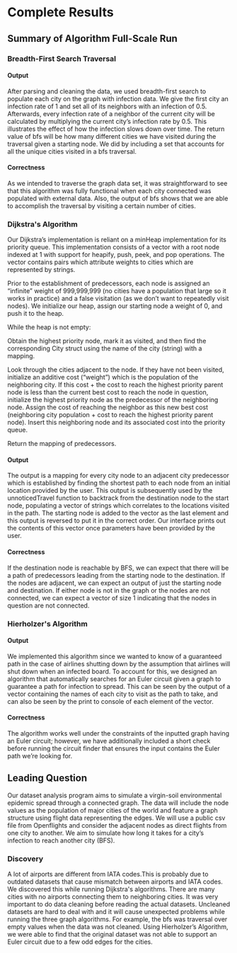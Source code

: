# Complete Results

## Summary of Algorithm Full-Scale Run

### Breadth-First Search Traversal

#### Output

After parsing and cleaning the data, we used breadth-first search to populate each city on the graph with infection data. We give the first city an infection rate of 1 and set all of its neighbors with an infection of 0.5. Afterwards, every infection rate of a neighbor of the current city will be calculated by multiplying the current city’s infection rate by 0.5. This illustrates the effect of how the infection slows down over time. The return value of bfs will be how many different cities we have visited during the traversal given a starting node. We did by including a set that accounts for all the unique cities visited in a bfs traversal.               

#### Correctness        

As we intended to traverse the graph data set, it was straightforward to see that this algorithm was fully functional when each city connected was populated with external data. Also, the output of bfs shows that we are able to accomplish the traversal by visiting a certain number of cities. 

### Dijkstra's Algorithm

Our Dijkstra’s implementation is reliant on a minHeap implementation for its priority queue. This implementation consists of a vector with a root node indexed at 1 with support for heapify, push, peek, and pop operations. The vector contains pairs which attribute weights to cities which are represented by strings. 

Prior to the establishment of predecessors, each node is assigned an “infinite” weight of 999,999,999 (no cities have a population that large so it works in practice) and a false visitation (as we don’t want to repeatedly visit nodes). We initialize our heap, assign our starting node a weight of 0, and push it to the heap. 

While the heap is not empty:

Obtain the highest priority node, mark it as visited, and then find the corresponding City struct using the name of the city (string) with a mapping. 

Look through the cities adjacent to the node. If they have not been visited, initialize an additive cost (“weight”) which is the population of the neighboring city.  If this cost + the cost to reach the highest priority parent node is less than the current best cost to reach the node in question, initialize the highest priority node as the predecessor of the neighboring node.  Assign the cost of reaching the neighbor as this new best cost (neighboring city population + cost to reach the highest priority parent node). Insert this neighboring node and its associated cost into the priority queue.

Return the mapping of predecessors. 

#### Output

The output is a mapping for every city node to an adjacent city predecessor which is established by finding the shortest path to each node from an initial location provided by the user. This output is subsequently used by the unnoticedTravel function to backtrack from the destination node to the start node, populating a vector of strings which correlates to the locations visited in the path. The starting node is added to the vector as the last element and this output is reversed to put it in the correct order. Our interface prints out the contents of this vector once parameters have been provided by the user.

#### Correctness
If the destination node is reachable by BFS, we can expect that there will be a path of predecessors leading from the starting node to the destination. If the nodes are adjacent, we can expect an output of just the starting node and destination. If either node is not in the graph or the nodes are not connected, we can expect a vector of size 1 indicating that the nodes in question are not connected.  

### Hierholzer's Algorithm

#### Output

We implemented this algorithm since we wanted to know of a guaranteed path in the case of airlines shutting down by the assumption that airlines will shut down when an infected board. To account for this, we designed an algorithm that automatically searches for an Euler circuit given a graph to guarantee a path for infection to spread. This can be seen by the output of a vector containing the names of each city to visit as the path to take, and can also be seen by the print to console of each element of the vector.

#### Correctness

The algorithm works well under the constraints of the inputted graph having an Euler circuit; however, we have additionally included a short check before running the circuit finder that ensures the input contains the Euler path we’re looking for.

## Leading Question 

Our dataset analysis program aims to simulate a virgin-soil environmental epidemic spread through a connected graph. The data will include the node values as the population of major cities of the world and feature a graph structure using flight data representing the edges. We will use a public csv file from Openflights and consider the adjacent nodes as direct flights from one city to another. We aim to simulate how long it takes for a city’s infection to reach another city (BFS). 

### Discovery

A lot of airports are different from IATA codes.This is probably due to outdated datasets that cause mismatch between airports and IATA codes. We discovered this while running  Dijkstra's algorithms. 
There are many cities with no airports connecting them to neighboring cities. 
It was very important to do data cleaning before reading the actual datasets. Uncleaned datasets are hard to deal with and it will cause unexpected problems while running the three graph algorithms. For example, the bfs was traversal over empty values when the data was not cleaned. 
Using Hierholzer’s Algorithm, we were able to find that the original dataset was not able to support an Euler circuit due to a few odd edges for the cities.
